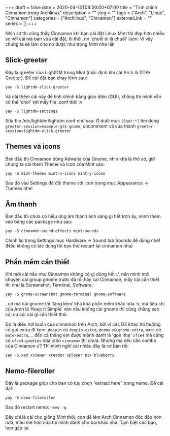 +++ 
draft = false
date = 2020-04-13T08:00:00+07:00
title = "Tinh chỉnh Cinnamon trong Archlinux"
description = ""
slug = "" 
tags = ["Arch", "Linux", "Cinnamon"]
categories = ["Archlinux", "Cinnamon"]
externalLink = ""
series = []
+++

Nhìn sơ thì cũng thấy Cinnamon khi bạn cài đặt Linux Mint thì đẹp hơn nhiều so với cái mà bạn vừa cài đặt, ôi thôi, nó 'chuối ơi là chuối' luôn. Vì vậy chúng ta sẽ làm cho nó được như trong Mint nha !😀

## Slick-greeter

Đây là greeter của LightDM trong Mint (mặc định khi cài Arch là GTK+ Greeter). Để cài đặt bạn chạy lệnh sau:

```shell
yay -S lightdm-slick-greeter
```

Và cài thêm cái này để tinh chỉnh bằng giao diện (GUI), không thì mình vẫn có thể 'chơi' với mấy file .conf thôi :v

```shell
yay -S lightdm-settings
```

Sửa file /etc/lightdm/lightdm.conf như sau:
Ở dưới mục `[Seat:*]` tìm dòng `greeter-session=example-gtk-gnome`, uncomment và sửa thành `greeter-session=lightdm-slick-greeter`

## Themes và icons

Ban đầu thì Cinnamon dùng Adwaita của Gnome, nhìn khá là thô sơ, giờ chúng ta cài thêm Theme và Icon của Mint vào:

```shell
yay -S mint-themes mint-x-icons mint-y-icons
```

Sau đó vào Settings để đổi theme với icon trong mục Appearance -> Themes nhé!

## Âm thanh

Ban đầu thì chưa có hiệu ứng âm thanh ánh sáng gì hết trơn ấy, mình thêm vào bằng các package như sau:

```shell
yay -S cinnamon-sound-effects mint-sounds
```

Chỉnh lại trong Settings mục Hardware -> Sound tab Sounds để dùng nhé!
(Nếu không có tác dụng thì bạn thử restart lại cinnamon nha)

## Phần mềm cần thiết

Khi mới cài hầu như Cinnamon không có gì dùng hết :/, nên mình mới khuyên cài group gnome trước đã rồi hãy cài Cinnamon, mấy cái cần thiết thì như là Screenshot, Terminal, Software:

```shell
yay -S gnome-screenshot gnome-terminal gnome-software
```

, cơ mà cái gnome thì ‘tặng kèm’ kha khá phần mềm khác nữa :v, mà tiêu chí của Arch là ‘Keep It Simple’ nên nếu không cài gnome thì cũng chẳng sao cả, cứ cài cái gì cần thiết thôi.

Đó là điều hơi buồn của cinnamon trên Arch, bởi vì các DE khác thì thường có gói extra đi kèm: `deepin` có `deepin-extra`, `gnome` có `gnome-extra`, `mate` có `mate-extra`,... đến cả thằng em được mệnh danh là 'gọn nhẹ' `xfce4` mà cũng có `xfce4-goodies` nữa.;còn `cinnamon` thì chưa. Nhưng mà nếu cần combo của Cinnamon ư? Thì mình nghĩ cài nhiêu đây là cơ bản rồi:

```shell
yay -S xed xviewer xreader xplayer pix blueberry
```

## Nemo-fileroller

Đây là package giúp cho bạn có tùy chọn “extract here” trong nemo. Để cài đặt:

```shell
yay -S nemo-fileroller
```

Sau đó restart nemo: `nemo -q`

Đây chỉ là cài cho giống Mint thôi, còn để làm Arch Cinnamon độc đáo hơn nữa, màu mè hơn nữa thì mình dành cho bài khác nha. Tạm biệt các bạn, hẹn gặp lại.
